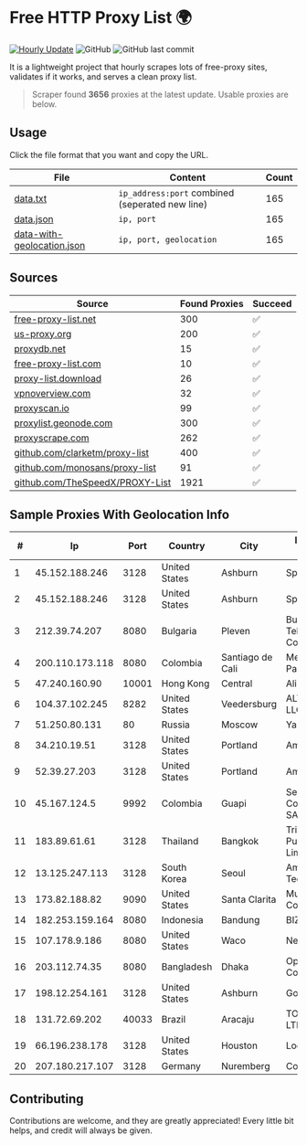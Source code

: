
# Free HTTP Proxy List 🌍

[![Hourly Update](https://github.com/mertguvencli/http-proxy-list/actions/workflows/main.yml/badge.svg?branch=main)](https://github.com/mertguvencli/http-proxy-list/actions/workflows/main.yml)
![GitHub](https://img.shields.io/github/license/mertguvencli/http-proxy-list)
![GitHub last commit](https://img.shields.io/github/last-commit/mertguvencli/http-proxy-list)

It is a lightweight project that hourly scrapes lots of free-proxy sites, validates if it works, and serves a clean proxy list.


> Scraper found **3656** proxies at the latest update. Usable proxies are below.

## Usage

Click the file format that you want and copy the URL.


|File|Content|Count|
|----|-------|-----|
|[data.txt](https://raw.githubusercontent.com/mertguvencli/http-proxy-list/main/proxy-list/data.txt)|`ip_address:port` combined (seperated new line)|165|
|[data.json](https://raw.githubusercontent.com/mertguvencli/http-proxy-list/main/proxy-list/data.json)|`ip, port`|165|
|[data-with-geolocation.json](https://raw.githubusercontent.com/mertguvencli/http-proxy-list/main/proxy-list/data-with-geolocation.json)|`ip, port, geolocation`|165|

## Sources

|Source|Found Proxies|Succeed|
|------|-------------|-------|
|[free-proxy-list.net](https://free-proxy-list.net)|300|✅|
|[us-proxy.org](https://www.us-proxy.org)|200|✅|
|[proxydb.net](http://proxydb.net)|15|✅|
|[free-proxy-list.com](https://free-proxy-list.com/?page=&port=&type%5B%5D=http&type%5B%5D=https&up_time=0&search=Search)|10|✅|
|[proxy-list.download](https://www.proxy-list.download/HTTP)|26|✅|
|[vpnoverview.com](https://vpnoverview.com/privacy/anonymous-browsing/free-proxy-servers)|32|✅|
|[proxyscan.io](https://www.proxyscan.io)|99|✅|
|[proxylist.geonode.com](https://proxylist.geonode.com/api/proxy-list?limit=300&page=1&sort_by=lastChecked&sort_type=desc&protocols=http,https)|300|✅|
|[proxyscrape.com](https://api.proxyscrape.com/v2/?request=displayproxies&protocol=http&timeout=10000&country=all&ssl=all&anonymity=all)|262|✅|
|[github.com/clarketm/proxy-list](https://raw.githubusercontent.com/clarketm/proxy-list/master/proxy-list-raw.txt)|400|✅|
|[github.com/monosans/proxy-list](https://raw.githubusercontent.com/monosans/proxy-list/main/proxies/http.txt)|91|✅|
|[github.com/TheSpeedX/PROXY-List](https://raw.githubusercontent.com/TheSpeedX/PROXY-List/master/http.txt)|1921|✅|


## Sample Proxies With Geolocation Info

|#|Ip|Port|Country|City|Internet Service Provider|
|-|--|----|-------|----|-------------------------|
|1|45.152.188.246|3128|United States|Ashburn|Sprint|
|2|45.152.188.246|3128|United States|Ashburn|Sprint|
|3|212.39.74.207|8080|Bulgaria|Pleven|Bulgarian Telecommunications Company Plc.|
|4|200.110.173.118|8080|Colombia|Santiago de Cali|Media Commerce Partners S.A|
|5|47.240.160.90|10001|Hong Kong|Central|Alibaba.com LLC|
|6|104.37.102.245|8282|United States|Veedersburg|ALTIUS Broadband, LLC|
|7|51.250.80.131|80|Russia|Moscow|Yandex.Cloud LLC|
|8|34.210.19.51|3128|United States|Portland|Amazon.com, Inc.|
|9|52.39.27.203|3128|United States|Portland|Amazon.com, Inc.|
|10|45.167.124.5|9992|Colombia|Guapi|Sepcom Comunicaciones SAS|
|11|183.89.61.61|3128|Thailand|Bangkok|Triple T Broadband Public Company Limited|
|12|13.125.247.113|3128|South Korea|Seoul|Amazon Technologies Inc.|
|13|173.82.188.82|9090|United States|Santa Clarita|Multacom Corporation|
|14|182.253.159.164|8080|Indonesia|Bandung|BIZNET|
|15|107.178.9.186|8080|United States|Waco|Nextlink Broadband|
|16|203.112.74.35|8080|Bangladesh|Dhaka|OptiMax Communication Ltd|
|17|198.12.254.161|3128|United States|Ashburn|GoDaddy.com, LLC|
|18|131.72.69.202|40033|Brazil|Aracaju|TOP NET SERVIÔOS LTDA|
|19|66.196.238.178|3128|United States|Houston|Logix|
|20|207.180.217.107|3128|Germany|Nuremberg|Contabo GmbH|



## Contributing

Contributions are welcome, and they are greatly appreciated! Every
little bit helps, and credit will always be given.

